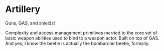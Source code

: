 # Artillery

Guns, GAS, and shields!

Complexity and access management primitives married to the core set of basic weapon abilities used to bind to a weapon actor. 
Built on top of GAS. And yes, I know the beetle is actually the bombardier beetle, formally.